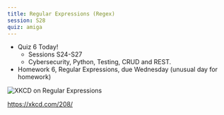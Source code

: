 ```yaml
---
title: Regular Expressions (Regex)
session: S28
quiz: amiga
---
```


* Quiz 6 Today!
    * Sessions S24-S27
    * Cybersecurity, Python, Testing, CRUD and REST.
* Homework 6, Regular Expressions, due Wednesday (unusual day for homework)

![XKCD on Regular Expressions](https://imgs.xkcd.com/comics/regular_expressions.png)

https://xkcd.com/208/